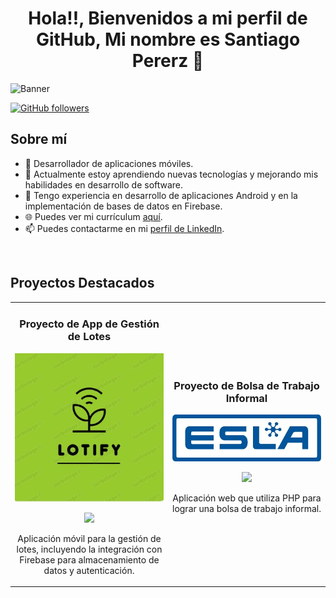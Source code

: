 <div align="center">
<h1 align="center">Hola!!,  Bienvenidos a mi perfil de GitHub, Mi nombre es Santiago Pererz 👋</h1>
</div>

<img src="./banner.png" alt="Banner">

[![GitHub followers](https://img.shields.io/github/followers/Lucas-almada015?style=social)](https://github.com/Lucas-almada015)

## Sobre mí

- 📱 Desarrollador de aplicaciones móviles.
- 🌱 Actualmente estoy aprendiendo nuevas tecnologías y mejorando mis habilidades en desarrollo de software.
- 💼 Tengo experiencia en desarrollo de aplicaciones Android y en la implementación de bases de datos en Firebase.
- 🌐 Puedes ver mi currículum [aquí](https://lucas-almada015.github.io/LucasAlmadaCV/).
- 📫 Puedes contactarme en mi [perfil de LinkedIn](https://www.linkedin.com/in/lucas-almada-a2271a237/).

<br>

## Proyectos Destacados
<table>
<tr>
<td width="50%">
<h3 align="center">Proyecto de App de Gestión de Lotes</h3>
<div align="center">
<a href="https://github.com/Lucas-almada015/LOTIFY.llfsa" target="_blank"><img src="ejemplo1.jpg" width="400" alt="App de Gestión de Lotes"></a>
<p>
<a href="https://github.com/Lucas-almada015/LOTIFY.llfsa" target="_blank">
<img src="https://img.shields.io/badge/CÓDIGO-ff9?style=for-the-badge&logo=github&logoColor=black">
</a>
</p>
<p>Aplicación móvil para la gestión de lotes, incluyendo la integración con Firebase para almacenamiento de datos y autenticación.</p>
</div>
</td>

<td width="50%">
<h3 align="center">Proyecto de Bolsa de Trabajo Informal</h3>
<div align="center">                                       
<a href="https://github.com/Lucas-almada015/ESLA" target="_blank"><img src="ejemplo2.jpg" width="400" alt="App de Bolsa de Trabajo Informal "></a>
<br>
<p>
<a href="https://github.com/Lucas-almada015/ESLA" target="_blank">
<img src="https://img.shields.io/badge/CÓDIGO-80ffaa?style=for-the-badge&logo=github&logoColor=black">
</a>
</p>
<p>Aplicación web que utiliza PHP para lograr una bolsa de trabajo informal.</p>
</div>                                                             
</td>
</tr>
</table>
<br>

